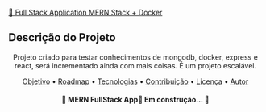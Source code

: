 <a href="https://pt-br.reactjs.org/">🔗 Full Stack Application  MERN Stack + Docker</a>

## Descrição do Projeto
<p align="center">Projeto criado para testar conhecimentos de mongodb, docker, express e react, será incrementado ainda com mais coisas. É um projeto escalável.</p>

<p align="center">
 <a href="#objetivo">Objetivo</a> •
 <a href="#roadmap">Roadmap</a> • 
 <a href="#tecnologias">Tecnologias</a> • 
 <a href="#contribuicao">Contribuição</a> • 
 <a href="#licenc-a">Licença</a> • 
 <a href="#autor">Autor</a>
</p>

<h4 align="center"> 
	🚧  MERN FullStack App🚀 Em construção...  🚧
</h4>
